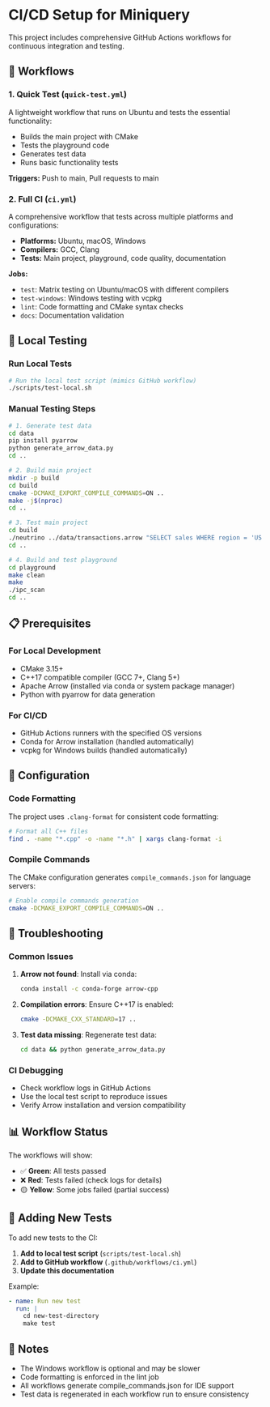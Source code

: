 # CI/CD Setup for Miniquery

This project includes comprehensive GitHub Actions workflows for continuous integration and testing.

## 🚀 Workflows

### 1. Quick Test (`quick-test.yml`)
A lightweight workflow that runs on Ubuntu and tests the essential functionality:
- Builds the main project with CMake
- Tests the playground code
- Generates test data
- Runs basic functionality tests

**Triggers:** Push to main, Pull requests to main

### 2. Full CI (`ci.yml`)
A comprehensive workflow that tests across multiple platforms and configurations:
- **Platforms:** Ubuntu, macOS, Windows
- **Compilers:** GCC, Clang
- **Tests:** Main project, playground, code quality, documentation

**Jobs:**
- `test`: Matrix testing on Ubuntu/macOS with different compilers
- `test-windows`: Windows testing with vcpkg
- `lint`: Code formatting and CMake syntax checks
- `docs`: Documentation validation

## 🧪 Local Testing

### Run Local Tests
```bash
# Run the local test script (mimics GitHub workflow)
./scripts/test-local.sh
```

### Manual Testing Steps
```bash
# 1. Generate test data
cd data
pip install pyarrow
python generate_arrow_data.py
cd ..

# 2. Build main project
mkdir -p build
cd build
cmake -DCMAKE_EXPORT_COMPILE_COMMANDS=ON ..
make -j$(nproc)
cd ..

# 3. Test main project
cd build
./neutrino ../data/transactions.arrow "SELECT sales WHERE region = 'US'"
cd ..

# 4. Build and test playground
cd playground
make clean
make
./ipc_scan
cd ..
```

## 📋 Prerequisites

### For Local Development
- CMake 3.15+
- C++17 compatible compiler (GCC 7+, Clang 5+)
- Apache Arrow (installed via conda or system package manager)
- Python with pyarrow for data generation

### For CI/CD
- GitHub Actions runners with the specified OS versions
- Conda for Arrow installation (handled automatically)
- vcpkg for Windows builds (handled automatically)

## 🔧 Configuration

### Code Formatting
The project uses `.clang-format` for consistent code formatting:
```bash
# Format all C++ files
find . -name "*.cpp" -o -name "*.h" | xargs clang-format -i
```

### Compile Commands
The CMake configuration generates `compile_commands.json` for language servers:
```bash
# Enable compile commands generation
cmake -DCMAKE_EXPORT_COMPILE_COMMANDS=ON ..
```

## 🐛 Troubleshooting

### Common Issues

1. **Arrow not found**: Install via conda:
   ```bash
   conda install -c conda-forge arrow-cpp
   ```

2. **Compilation errors**: Ensure C++17 is enabled:
   ```bash
   cmake -DCMAKE_CXX_STANDARD=17 ..
   ```

3. **Test data missing**: Regenerate test data:
   ```bash
   cd data && python generate_arrow_data.py
   ```

### CI Debugging

- Check workflow logs in GitHub Actions
- Use the local test script to reproduce issues
- Verify Arrow installation and version compatibility

## 📊 Workflow Status

The workflows will show:
- ✅ **Green**: All tests passed
- ❌ **Red**: Tests failed (check logs for details)
- 🟡 **Yellow**: Some jobs failed (partial success)

## 🔄 Adding New Tests

To add new tests to the CI:

1. **Add to local test script** (`scripts/test-local.sh`)
2. **Add to GitHub workflow** (`.github/workflows/ci.yml`)
3. **Update this documentation**

Example:
```yaml
- name: Run new test
  run: |
    cd new-test-directory
    make test
```

## 📝 Notes

- The Windows workflow is optional and may be slower
- Code formatting is enforced in the lint job
- All workflows generate compile_commands.json for IDE support
- Test data is regenerated in each workflow run to ensure consistency 